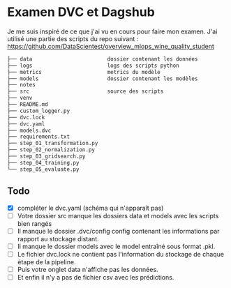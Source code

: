 # Examen DVC et Dagshub

Je me suis inspiré de ce que j'ai vu en cours pour faire mon examen. 
J'ai utilisé une partie des scripts du repo suivant :
https://github.com/DataScientest/overview_mlops_wine_quality_student


```txt       
├── data                        dossier contenant les données
├── logs                        logs des scripts python
├── metrics                     metrics du modèle
├── models                      dossier contenant les modèles
├── notes
├── src                         source des scripts
├── venv
├── README.md
├── custom_logger.py
├── dvc.lock
├── dvc.yaml
├── models.dvc
├── requirements.txt
├── step_01_transformation.py
├── step_02_normalization.py
├── step_03_gridsearch.py
├── step_04_training.py
└── step_05_evaluate.py
```

## Todo
- [x] compléter le dvc.yaml (schéma qui n'apparaît pas)
- [ ] Votre dossier src manque les dossiers data et models avec les scripts bien rangés
- [ ] Il manque le dossier .dvc/config config contenant les informations par rapport au stockage distant. 
- [ ] Il manque le dossier models avec le model entraîné sous format .pkl. 
- [ ] Le fichier dvc.lock ne contient pas l'information du stockage de chaque étape de la pipeline. 
- [ ] Puis votre onglet data n'affiche pas les données. 
- [ ] Et enfin il n'y a pas de fichier csv avec les prédictions. 
